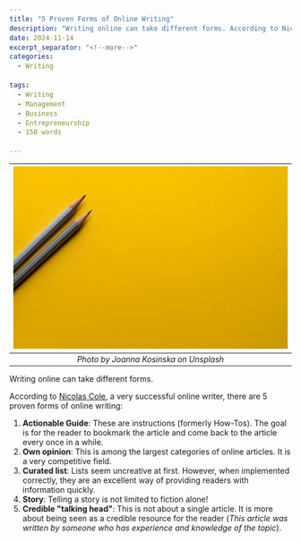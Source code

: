 ```yaml
---
title: "5 Proven Forms of Online Writing"
description: "Writing online can take different forms. According to Nicolas Cole, a very successful online writer, there are 5 proven forms of online writing."
date: 2024-11-14
excerpt_separator: "<!--more-->"
categories:
  - Writing

tags:
  - Writing
  - Management
  - Business
  - Entrepreneurship
  - 150 words

---
```


| ![image](/assets/images/joanna-kosinska-1_yellow-pencils-unsplash.jpg) |
|:--:|
| *Photo by Joanna Kosinska on Unsplash* |

Writing online can take different forms.

According to [Nicolas Cole](https://medium.com/@nicolascole77), a very successful online writer, there are 5 proven forms of online writing:

1. **Actionable Guide**: These are instructions (formerly How-Tos). The goal is for the reader to bookmark the article and come back to the article every once in a while.
2. **Own opinion**: This is among the largest categories of online articles. It is a very competitive field.
3. **Curated list**: Lists seem uncreative at first. However, when implemented correctly, they are an excellent way of providing readers with information quickly.
4. **Story**: Telling a story is not limited to fiction alone!
5. **Credible "talking head"**: This is not about a single article. It is more about being seen as a credible resource for the reader (*This article was written by someone who has experience and knowledge of the topic*).